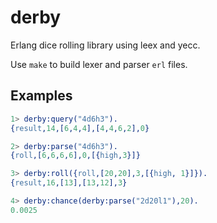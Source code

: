 # derby

Erlang dice rolling library using leex and yecc.

Use `make` to build lexer and parser `erl` files.

## Examples
```erlang
1> derby:query("4d6h3").
{result,14,[6,4,4],[4,4,6,2],0}

2> derby:parse("4d6h3").
{roll,[6,6,6,6],0,[{high,3}]}

3> derby:roll({roll,[20,20],3,[{high, 1}]}).
{result,16,[13],[13,12],3}

4> derby:chance(derby:parse("2d20l1"),20).
0.0025
```



